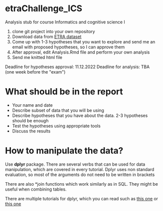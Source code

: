 # etraChallenge_ICS
Analysis stub for course Informatics and cognitive science I

1. clone git project into your own repository
2. Download data from [ETRA dataset](https://etra.acm.org/2019/challenge.html)
3. Come up with 1-3 hypotheses that you want to explore and send me an email with proposed hypotheses, so I can approve them
4. After approval, edit Analysis.Rmd file and perform your own analysis
4. Send me knitted html file

Deadline for hypotheses approval: 11.12.2022
Deadline for analysis: TBA (one week before the "exam")

# What should be in the report

* Your name and date
* Describe subset of data that you will be using
* Describe hypotheses that you have about the data. 2-3 hypotheses should be enough
* Test the hypotheses using appropriate tools
* Discuss the results

# How to manipulate the data?

Use **dplyr** package. There are several verbs that can be used for data manipulation, which are covered in every tutorial. Dplyr uses non standard evaluation, so most of the arguments do not need to be written in brackets

There are also *join functions which work similarly as in SQL. They might be useful when combining tables. 

There are multiple tutorials for dplyr, which you can read such as [this one](https://genomicsclass.github.io/book/pages/dplyr_tutorial.html) or [this one](https://rpubs.com/coleeagland/dplyrtutorialforjohnandjenn)
